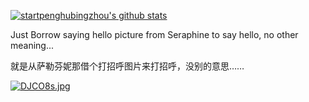 [![startpenghubingzhou's github stats](https://github-readme-stats.vercel.app/api?username=startpenghubingzhou)](https://github.com/anuraghazra/github-readme-stats)

Just Borrow saying hello picture from Seraphine to say hello, no other meaning...

就是从萨勒芬妮那借个打招呼图片来打招呼，没别的意思……



[![DJCO8s.jpg](https://s3.ax1x.com/2020/11/23/DJCO8s.jpg)](https://imgchr.com/i/DJCO8s)
